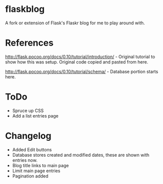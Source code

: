 flaskblog
=========

A fork or extension of Flask's Flaskr blog for me to play around with.

References
==========
http://flask.pocoo.org/docs/0.10/tutorial/introduction/ - Original tutorial to show how this was setup.  Original code copied and pasted from here.

http://flask.pocoo.org/docs/0.10/tutorial/schema/ - Database portion starts here.

ToDo
====
* Spruce up CSS
* Add a list entries page

Changelog
=========
* Added Edit buttons
* Database stores created and modified dates, these are shown with entries now.
* Blog title links to main page
* Limit main page entries
* Pagination added
